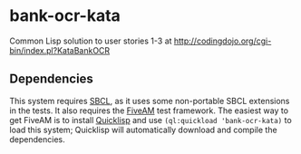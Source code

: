 # bank-ocr-kata

Common Lisp solution to user stories 1-3 at http://codingdojo.org/cgi-bin/index.pl?KataBankOCR

## Dependencies

This system requires [SBCL](http://sbcl.org), as it uses some non-portable SBCL extensions in the tests. It also requires the [FiveAM](http://common-lisp.net/project/fiveam/) test framework. The easiest way to get FiveAM is to install [Quicklisp](http://quicklisp.org) and use `(ql:quickload 'bank-ocr-kata)` to load this system; Quicklisp will automatically download and compile the dependencies.